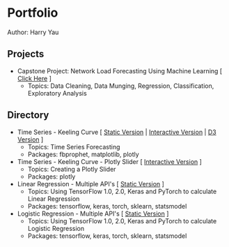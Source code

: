 # Portfolio
Author: Harry Yau

## Projects
- Capstone Project: Network Load Forecasting Using Machine Learning  [ <a href="https://github.com/vrif/capstone-mobi-bike">Click Here</a> ]
  - Topics: Data Cleaning, Data Munging, Regression, Classification, Exploratory Analysis

## Directory

- Time Series - Keeling Curve [ <a href="https://github.com/vrif/portfolio/blob/master/Notebooks/Time%20Series%20-%20Keeling%20Curve.ipynb">Static Version</a> |
<a href="https://nbviewer.jupyter.org/github/vrif/portfolio/blob/master/Notebooks/Time%20Series%20-%20Keeling%20Curve.ipynb?flush_cache=true">Interactive Version</a> | <a href="https://vrif.github.io/d3-keeling-curve/">D3 Version</a> ]
  - Topics: Time Series Forecasting
  - Packages: fbprophet, matplotlib, plotly
- Time Series - Keeling Curve - Plotly Slider [ <a href="https://nbviewer.jupyter.org/github/vrif/portfolio/blob/master/Notebooks/Time%20Series%20-%20Keeling%20Curve%20-%20Plotly%20Slider.ipynb?flush_cache=true">Interactive Version</a> ]
  - Topics: Creating a Plotly Slider
  - Packages: plotly
- Linear Regression - Multiple API's [ <a href="https://github.com/vrif/portfolio/blob/master/Notebooks/TensorFlow-Keras-Pytorch/01%20Linear%20Regression.ipynb">Static Version</a> ]
  - Topics: Using TensorFlow 1.0, 2.0, Keras and PyTorch to calculate Linear Regression
  - Packages: tensorflow, keras, torch, sklearn, statsmodel
- Logistic Regression - Multiple API's [ <a href="https://github.com/vrif/portfolio/blob/master/Notebooks/TensorFlow-Keras-Pytorch/02%20Logistic%20Regression.ipynb">Static Version</a> ]
  - Topics: Using TensorFlow 1.0, 2.0, Keras and PyTorch to calculate Logistic Regression
  - Packages: tensorflow, keras, torch, sklearn, statsmodel
